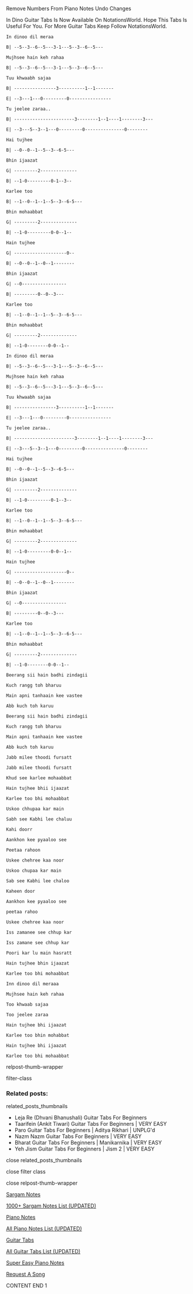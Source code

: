 
Remove Numbers From Piano Notes
Undo Changes

In Dino Guitar Tabs Is Now Available On NotationsWorld. Hope This Tabs Is Useful For You. For More Guitar Tabs Keep Follow NotationsWorld.

```
In dinoo dil meraa

B| --5--3--6--5---3-1---5--3--6--5---

Mujhsee hain keh rahaa

B| --5--3--6--5---3-1---5--3--6--5---

Tuu khwaabh sajaa

B| ----------------3----------1--1-------

E| --3---1---0---------0----------------

Tu jeelee zaraa..

B| -----------------------3--------1--1----1--------3---

E| --3---5--3--1---0---------0---------------0--------

Hai tujhee 

B| --0--0--1--5--3--6-5---

Bhin ijaazat

G| ---------2--------------

B| --1-0---------0-1--3--

Karlee too 

B| --1--0--1--1--5--3--6-5---

Bhin mohaabbat

G| ---------2--------------

B| --1-0---------0-0--1--

Hain tujhee 

G| --------------------0--

B| --0--0--1--0--1--------

Bhin ijaazat

G| --0-----------------

B| ---------0--0--3---

Karlee too

B| --1--0--1--1--5--3--6-5---

Bhin mohaabbat

G| ---------2--------------

B| --1-0--------0-0--1--

In dinoo dil meraa

B| --5--3--6--5---3-1---5--3--6--5---

Mujhsee hain keh rahaa

B| --5--3--6--5---3-1---5--3--6--5---

Tuu khwaabh sajaa

B| ----------------3----------1--1-------

E| --3---1---0---------0----------------

Tu jeelee zaraa..

B| -----------------------3--------1--1----1--------3---

E| --3---5--3--1---0---------0---------------0--------

Hai tujhee 

B| --0--0--1--5--3--6-5---

Bhin ijaazat

G| ---------2--------------

B| --1-0---------0-1--3--

Karlee too 

B| --1--0--1--1--5--3--6-5---

Bhin mohaabbat

G| ---------2--------------

B| --1-0---------0-0--1--

Hain tujhee 

G| --------------------0--

B| --0--0--1--0--1--------

Bhin ijaazat

G| --0-----------------

B| ---------0--0--3---

Karlee too

B| --1--0--1--1--5--3--6-5---

Bhin mohaabbat

G| ---------2--------------

B| --1-0--------0-0--1--

Beerang sii hain badhi zindagii

Kuch rangg toh bharuu

Main apni tanhaain kee vastee

Abb kuch toh karuu

Beerang sii hain badhi zindagii

Kuch rangg toh bharuu

Main apni tanhaain kee vastee

Abb kuch toh karuu

Jabb milee thoodi fursatt

Jabb milee thoodi fursatt

Khud see karlee mohaabbat

Hain tujhee bhii ijaazat

Karlee too bhi mohaabbat

Uskoo chhupaa kar main

Sabh see Kabhi lee chaluu

Kahi doorr

Aankhon kee pyaaloo see

Peetaa rahoon

Uskee chehree kaa noor

Uskoo chupaa kar main

Sab see Kabhi lee chaloo

Kaheen door

Aankhon kee pyaaloo see

peetaa rahoo

Uskee chehree kaa noor

Iss zamanee see chhup kar

Iss zamane see chhup kar

Poori kar lu main hasratt

Hain tujhee bhin ijaazat

Karlee too bhi mohaabbat

Inn dinoo dil meraaa

Mujhsee hain keh rahaa

Too khwaab sajaa

Too jeelee zaraa

Hain tujhee bhi ijaazat

Karlee too bhin mohabbat

Hain tujhee bhi ijaazat

Karlee too bhi mohaabbat
```

relpost-thumb-wrapper

filter-class

### Related posts:

related_posts_thumbnails

* Leja Re (Dhvani Bhanushali) Guitar Tabs For Beginners
* Taarifein (Ankit Tiwari) Guitar Tabs For Beginners | VERY EASY
* Paro Guitar Tabs For Beginners | Aditya Rikhari | UNPLG'd
* Nazm Nazm Guitar Tabs For Beginners | VERY EASY
* Bharat Guitar Tabs For Beginners | Manikarnika | VERY EASY
* Yeh Jism Guitar Tabs For Beginners | Jism 2 | VERY EASY

close related_posts_thumbnails

close filter class

close relpost-thumb-wrapper

[Sargam Notes](https://www.notationsworld.com/sargam-notes.html)

[1000+ Sargam Notes List (UPDATED)](https://www.notationsworld.com/all-songs-list-sargam-notes.html)

[Piano Notes](https://www.notationsworld.com/piano-notes.html)

[All Piano Notes List (UPDATED)](https://www.notationsworld.com/all-songs-list-piano-notes.html)

[Guitar Tabs](https://www.notationsworld.com/guitar-tabs.html)

[All Guitar Tabs List (UPDATED)](https://www.notationsworld.com/all-songs-list-guitar-tabs.html)

[Super Easy Piano Notes](https://studywall.in/)

[Request A Song](https://www.notationsworld.com/request-a-song.html)

CONTENT END 1

